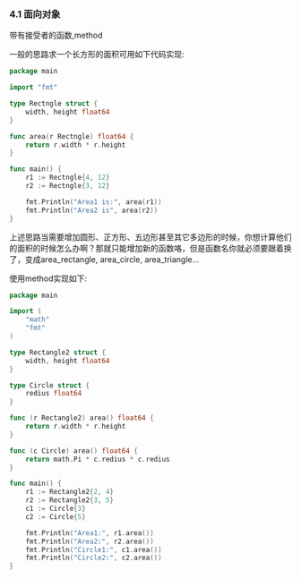 ### 4.1 面向对象

带有接受者的函数,method

一般的思路求一个长方形的面积可用如下代码实现:

```go
package main

import "fmt"

type Rectngle struct {
	width, height float64
}

func area(r Rectngle) float64 {
	return r.width * r.height
}

func main() {
	r1 := Rectngle{4, 12}
	r2 := Rectngle{3, 12}

	fmt.Println("Area1 is:", area(r1))
	fmt.Println("Area2 is", area(r2))
}
```

上述思路当需要增加圆形、正方形、五边形甚至其它多边形的时候，你想计算他们的面积的时候怎么办啊？那就只能增加新的函数咯，但是函数名你就必须要跟着换了，变成area_rectangle, area_circle, area_triangle...

使用method实现如下:

```go
package main

import (
	"math"
	"fmt"
)

type Rectangle2 struct {
	width, height float64
}

type Circle struct {
	redius float64
}

func (r Rectangle2) area() float64 {
	return r.width * r.height
}

func (c Circle) area() float64 {
	return math.Pi * c.redius * c.redius
}

func main() {
	r1 := Rectangle2{2, 4}
	r2 := Rectangle2{3, 5}
	c1 := Circle{3}
	c2 := Circle{5}

	fmt.Println("Area1:", r1.area())
	fmt.Println("Area2:", r2.area())
	fmt.Println("Circle1:", c1.area())
	fmt.Println("Circle2:", c2.area())
}
```